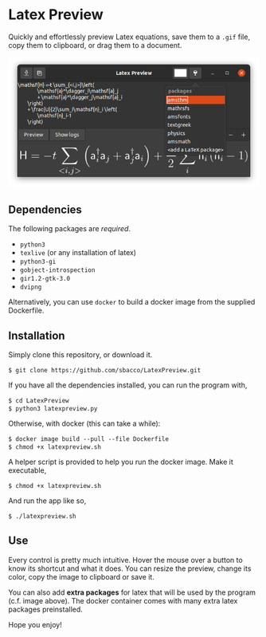 # Latex Preview

Quickly and effortlessly preview Latex equations, save them to a `.gif`
file, copy them to clipboard, or drag them to a document.

![screenshot in Ubuntu 20.04](screenshot.png)

## Dependencies

The following packages are _required_.

* `python3`
* `texlive` (or any installation of latex)
* `python3-gi`
* `gobject-introspection`
* `gir1.2-gtk-3.0`
* `dvipng`

Alternatively, you can use `docker` to build a docker image
from the supplied Dockerfile.

## Installation

Simply clone this repository, or download it.
```shell
$ git clone https://github.com/sbacco/LatexPreview.git
```
If you have all the dependencies installed, you can run the
program with,
```shell
$ cd LatexPreview
$ python3 latexpreview.py
```
Otherwise, with docker (this can take a while):
```shell
$ docker image build --pull --file Dockerfile
$ chmod +x latexpreview.sh
```
A helper script is provided to help you run the docker image.
Make it executable,
```shell
$ chmod +x latexpreview.sh
```
And run the app like so,
```shell
$ ./latexpreview.sh
```
## Use

Every control is pretty much intuitive. Hover the mouse over a button
to know its shortcut and what it does. You can resize the preview, 
change its color, copy the image to clipboard or save it.

You can also add __extra packages__ for latex that will be used by the
program (c.f. image above). The docker container comes with many
extra latex packages preinstalled.

Hope you enjoy!

